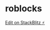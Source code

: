 # roblocks

[Edit on StackBlitz ⚡️](https://stackblitz.com/edit/sveltejs-kit-template-default-ijjldr)
